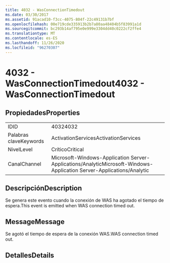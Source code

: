 ```yaml
---
title: 4032 - WasConnectionTimedout
ms.date: 03/30/2017
ms.assetid: 91acad10-f3cc-4075-804f-22c49131b7bf
ms.openlocfilehash: 00e719cde335913b2b7a80aa48404b5f83991a1d
ms.sourcegitcommit: bc293b14af795e0e999e3304dd40c0222cf2ffe4
ms.translationtype: MT
ms.contentlocale: es-ES
ms.lasthandoff: 11/26/2020
ms.locfileid: "96270307"
---
```

# <a name="4032---wasconnectiontimedout"></a><span data-ttu-id="e5be6-102">4032 - WasConnectionTimedout</span><span class="sxs-lookup"><span data-stu-id="e5be6-102">4032 - WasConnectionTimedout</span></span>

## <a name="properties"></a><span data-ttu-id="e5be6-103">Propiedades</span><span class="sxs-lookup"><span data-stu-id="e5be6-103">Properties</span></span>  
  
|||  
|-|-|  
|<span data-ttu-id="e5be6-104">ID</span><span class="sxs-lookup"><span data-stu-id="e5be6-104">ID</span></span>|<span data-ttu-id="e5be6-105">4032</span><span class="sxs-lookup"><span data-stu-id="e5be6-105">4032</span></span>|  
|<span data-ttu-id="e5be6-106">Palabras clave</span><span class="sxs-lookup"><span data-stu-id="e5be6-106">Keywords</span></span>|<span data-ttu-id="e5be6-107">ActivationServices</span><span class="sxs-lookup"><span data-stu-id="e5be6-107">ActivationServices</span></span>|  
|<span data-ttu-id="e5be6-108">Nivel</span><span class="sxs-lookup"><span data-stu-id="e5be6-108">Level</span></span>|<span data-ttu-id="e5be6-109">Crítico</span><span class="sxs-lookup"><span data-stu-id="e5be6-109">Critical</span></span>|  
|<span data-ttu-id="e5be6-110">Canal</span><span class="sxs-lookup"><span data-stu-id="e5be6-110">Channel</span></span>|<span data-ttu-id="e5be6-111">Microsoft-Windows-Application Server-Applications/Analytic</span><span class="sxs-lookup"><span data-stu-id="e5be6-111">Microsoft-Windows-Application Server-Applications/Analytic</span></span>|  
  
## <a name="description"></a><span data-ttu-id="e5be6-112">Descripción</span><span class="sxs-lookup"><span data-stu-id="e5be6-112">Description</span></span>  

 <span data-ttu-id="e5be6-113">Se genera este evento cuando la conexión de WAS ha agotado el tiempo de espera.</span><span class="sxs-lookup"><span data-stu-id="e5be6-113">This event is emitted when WAS connection timed out.</span></span>  
  
## <a name="message"></a><span data-ttu-id="e5be6-114">Message</span><span class="sxs-lookup"><span data-stu-id="e5be6-114">Message</span></span>  

 <span data-ttu-id="e5be6-115">Se agotó el tiempo de espera de la conexión WAS.</span><span class="sxs-lookup"><span data-stu-id="e5be6-115">WAS connection timed out.</span></span>  
  
## <a name="details"></a><span data-ttu-id="e5be6-116">Detalles</span><span class="sxs-lookup"><span data-stu-id="e5be6-116">Details</span></span>
